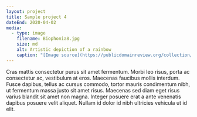 ```yaml
---
layout: project
title: Sample project 4
dateEnd: 2020-04-02
media:
  - type: image
    filename: Biophonia8.jpg
    size: md
    alt: Artistic depiction of a rainbow
    caption: "[Image source](https://publicdomainreview.org/collection/optics-illustrations-from-the-physics-textbooks-of-amedee-guillemin-1868-1882)"
---
```


Cras mattis consectetur purus sit amet fermentum. Morbi leo risus, porta ac consectetur ac, vestibulum at eros. Maecenas faucibus mollis interdum. Fusce dapibus, tellus ac cursus commodo, tortor mauris condimentum nibh, ut fermentum massa justo sit amet risus. Maecenas sed diam eget risus varius blandit sit amet non magna. Integer posuere erat a ante venenatis dapibus posuere velit aliquet. Nullam id dolor id nibh ultricies vehicula ut id elit.
